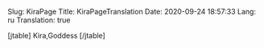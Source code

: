 Slug: KiraPage
Title: KiraPageTranslation
Date: 2020-09-24 18:57:33
Lang: ru
Translation: true

[jtable]
Kira,Goddess
[/jtable]